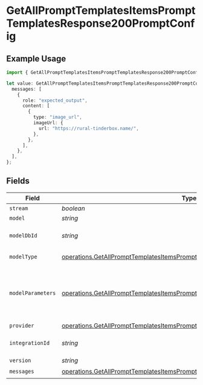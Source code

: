 # GetAllPromptTemplatesItemsPromptTemplatesResponse200PromptConfig

## Example Usage

```typescript
import { GetAllPromptTemplatesItemsPromptTemplatesResponse200PromptConfig } from "orq-poc-typescript-multi-env-version/models/operations";

let value: GetAllPromptTemplatesItemsPromptTemplatesResponse200PromptConfig = {
  messages: [
    {
      role: "expected_output",
      content: [
        {
          type: "image_url",
          imageUrl: {
            url: "https://rural-tinderbox.name/",
          },
        },
      ],
    },
  ],
};
```

## Fields

| Field                                                                                                                                                                            | Type                                                                                                                                                                             | Required                                                                                                                                                                         | Description                                                                                                                                                                      |
| -------------------------------------------------------------------------------------------------------------------------------------------------------------------------------- | -------------------------------------------------------------------------------------------------------------------------------------------------------------------------------- | -------------------------------------------------------------------------------------------------------------------------------------------------------------------------------- | -------------------------------------------------------------------------------------------------------------------------------------------------------------------------------- |
| `stream`                                                                                                                                                                         | *boolean*                                                                                                                                                                        | :heavy_minus_sign:                                                                                                                                                               | N/A                                                                                                                                                                              |
| `model`                                                                                                                                                                          | *string*                                                                                                                                                                         | :heavy_minus_sign:                                                                                                                                                               | N/A                                                                                                                                                                              |
| `modelDbId`                                                                                                                                                                      | *string*                                                                                                                                                                         | :heavy_minus_sign:                                                                                                                                                               | The id of the resource                                                                                                                                                           |
| `modelType`                                                                                                                                                                      | [operations.GetAllPromptTemplatesItemsPromptTemplatesResponse200ModelType](../../models/operations/getallprompttemplatesitemsprompttemplatesresponse200modeltype.md)             | :heavy_minus_sign:                                                                                                                                                               | The type of the model                                                                                                                                                            |
| `modelParameters`                                                                                                                                                                | [operations.GetAllPromptTemplatesItemsPromptTemplatesResponse200ModelParameters](../../models/operations/getallprompttemplatesitemsprompttemplatesresponse200modelparameters.md) | :heavy_minus_sign:                                                                                                                                                               | Model Parameters: Not all parameters apply to every model                                                                                                                        |
| `provider`                                                                                                                                                                       | [operations.GetAllPromptTemplatesItemsPromptTemplatesResponse200Provider](../../models/operations/getallprompttemplatesitemsprompttemplatesresponse200provider.md)               | :heavy_minus_sign:                                                                                                                                                               | N/A                                                                                                                                                                              |
| `integrationId`                                                                                                                                                                  | *string*                                                                                                                                                                         | :heavy_minus_sign:                                                                                                                                                               | The id of the resource                                                                                                                                                           |
| `version`                                                                                                                                                                        | *string*                                                                                                                                                                         | :heavy_minus_sign:                                                                                                                                                               | N/A                                                                                                                                                                              |
| `messages`                                                                                                                                                                       | [operations.GetAllPromptTemplatesItemsPromptTemplatesResponse200Messages](../../models/operations/getallprompttemplatesitemsprompttemplatesresponse200messages.md)[]             | :heavy_check_mark:                                                                                                                                                               | N/A                                                                                                                                                                              |